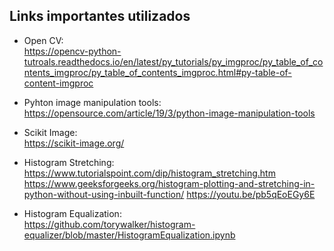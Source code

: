 ## Links importantes utilizados

- Open CV:  
  https://opencv-python-tutroals.readthedocs.io/en/latest/py_tutorials/py_imgproc/py_table_of_contents_imgproc/py_table_of_contents_imgproc.html#py-table-of-content-imgproc

- Pyhton image manipulation tools:
  https://opensource.com/article/19/3/python-image-manipulation-tools

- Scikit Image:  
  https://scikit-image.org/

- Histogram Stretching:  
  https://www.tutorialspoint.com/dip/histogram_stretching.htm
  https://www.geeksforgeeks.org/histogram-plotting-and-stretching-in-python-without-using-inbuilt-function/
  https://youtu.be/pb5qEoEGy6E

- Histogram Equalization:  
  https://github.com/torywalker/histogram-equalizer/blob/master/HistogramEqualization.ipynb
